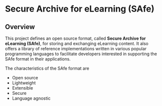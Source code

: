 # Secure Archive for eLearning (SAfe)

## Overview
This project defines an open source format, called **Secure Archive for eLearning (SAfe)**, for storing and exchanging eLearning content.  It also offers a library of reference implementations written in various popular programming languages to facilitate developers interested in supporting the SAfe format in their applications.

The characteristics of the SAfe format are
* Open source
* Lightweight
* Extensible
* Secure
* Language agnostic
